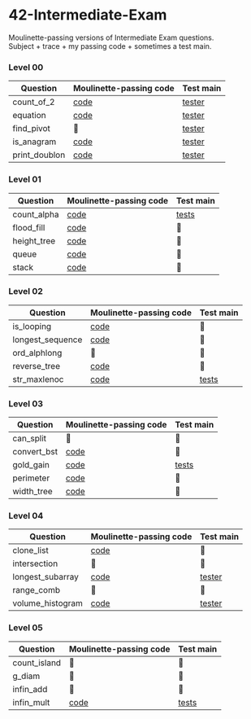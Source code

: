 # 42-Intermediate-Exam
Moulinette-passing versions of Intermediate Exam questions.<br>Subject + trace + my passing code + sometimes a test main.

### Level 00
| Question      | Moulinette-passing code        | Test main
| ------------- | ------------------------------ | ----------------
| count_of_2    | [code](./0-count_of_2/mine)    | [tester](./0-count_of_2/tester)
| equation      | [code](./0-equation/mine)      | [tester](./0-equation/tester)
| find_pivot    | :no_entry_sign:                | [tester](./0-find_pivot/tester)
| is_anagram    | [code](./0-is_anagram/mine)    | [tester](./0-is_anagram/tester)
| print_doublon | [code](./0-print_doublon/mine) | [tester](./0-print_doublon/tester)

### Level 01
| Question    | Moulinette-passing code      | Test main
| ----------- | ---------------------------- | ----------------
| count_alpha | [code](./1-count_alpha/mine) | [tests](./1-count_alpha/tester)
| flood_fill  | [code](./1-flood_fill/mine)  | :no_entry_sign:
| height_tree | [code](./1-height_tree/mine) | :no_entry_sign:
| queue       | [code](./1-queue/mine)       | :no_entry_sign:
| stack       | [code](./1-stack/mine)       | :no_entry_sign:

### Level 02
| Question         | Moulinette-passing code           | Test main
| ---------------- | --------------------------------- | ----------------
| is_looping       | [code](./2-is_looping/mine)       | :no_entry_sign:
| longest_sequence | [code](./2-longest_sequence/mine) | :no_entry_sign:
| ord_alphlong     | :no_entry_sign:                   | :no_entry_sign:
| reverse_tree     | [code](./2-reverse_tree/mine)     | :no_entry_sign:
| str_maxlenoc     | [code](./2-str_maxlenoc/mine)     | [tests](./2-str_maxlenoc/tester)

### Level 03
| Question    | Moulinette-passing code      | Test main
| ----------- | ---------------------------- | ----------------
| can_split   | :no_entry_sign:              | :no_entry_sign:
| convert_bst | [code](./3-convert_bst/mine) | :no_entry_sign:
| gold_gain   | [code](./3-gold_gain/mine)   | [tests](./3-gold_gain/tester)
| perimeter   | [code](./3-perimeter/mine)   | :no_entry_sign:
| width_tree  | [code](./3-width_tree/mine)  | :no_entry_sign:

### Level 04
| Question         | Moulinette-passing code           | Test main
| ---------------- | --------------------------------- | ----------------
| clone_list       | [code](./4-clone_list/mine)       | :no_entry_sign:
| intersection     | :no_entry_sign:                   | :no_entry_sign:
| longest_subarray | [code](./4-longest_subarray/mine) | [tester](./4-longest_subarray/tester)
| range_comb       | :no_entry_sign:                   | :no_entry_sign:
| volume_histogram | [code](./4-volume_histogram/mine) | [tester](./4-volume_histogram/tester)

### Level 05
| Question     | Moulinette-passing code      | Test main
| ------------ | ---------------------------- | ----------------
| count_island | :no_entry_sign:              | :no_entry_sign:
| g_diam       | :no_entry_sign:              | :no_entry_sign:
| infin_add    | :no_entry_sign:              | :no_entry_sign:
| infin_mult   | [code](./5-infin_mult/mine)  | [tests](./5-infin_mult/tester)
